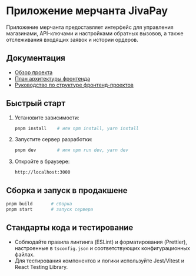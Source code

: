 # Приложение мерчанта JivaPay

Приложение мерчанта предоставляет интерфейс для управления магазинами, API-ключами и настройками обратных вызовов, а также отслеживания входящих заявок и истории ордеров.

## Документация

- [Обзор проекта](../../README.md)
- [План архитектуры фронтенда](../../frontend/README_ARCHITECTURE_PLAN.md)
- [Руководство по структуре фронтенд-проектов](../../frontend_structure_guide.md)

## Быстрый старт

1. Установите зависимости:
   ```bash
   pnpm install    # или npm install, yarn install
   ```
2. Запустите сервер разработки:
   ```bash
   pnpm dev        # или npm run dev, yarn dev
   ```
3. Откройте в браузере:
   ```
   http://localhost:3000
   ```

## Сборка и запуск в продакшене

```bash
pnpm build       # сборка
pnpm start       # запуск сервера
```

## Стандарты кода и тестирование

- Соблюдайте правила линтинга (ESLint) и форматирования (Prettier), настроенные в `tsconfig.json` и соответствующих конфигурационных файлах.
- Для тестирования компонентов и логики используйте Jest/Vitest и React Testing Library.
